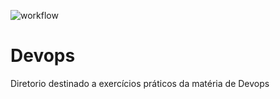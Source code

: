 ![workflow](https://github.com/Jcarlos1999/SistemasOperacionais/actions/workflows/maven.yml/badge.svg)

# Devops
Diretorio destinado a exercícios práticos da matéria de Devops